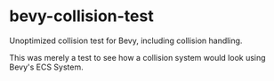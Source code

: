 # bevy-collision-test
Unoptimized collision test for Bevy, including collision handling.

This was merely a test to see how a collision system would look using Bevy's ECS System.
